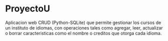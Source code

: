 # ProyectoU
Aplicacion web CRUD (Python-SQLite) que permite gestionar los cursos de un instituto de idiomas, con operaciones tales como agregar, leer, actualizar o 
borrar caracteristicas como el nombre o creditos que otorga cada idioma.
